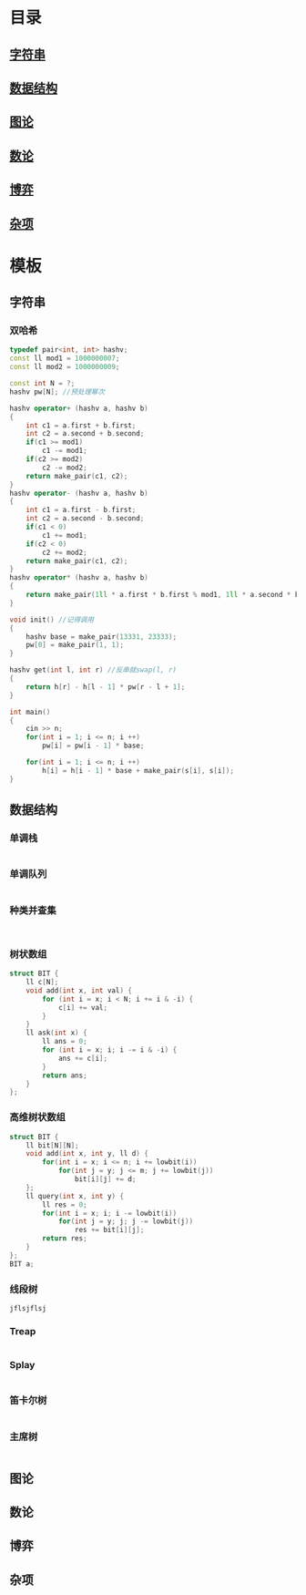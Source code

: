 # 目录

## [字符串](#STRING)





## [数据结构](#DS)







## [图论](#Graph)







## [数论](#Numbertheory)







## [博弈](#game)







## [杂项](#Other)







# 模板

## <a id="STRING">字符串</a>

### 双哈希

```cpp
typedef pair<int, int> hashv;
const ll mod1 = 1000000007;
const ll mod2 = 1000000009;

const int N = ?;
hashv pw[N]; //预处理幂次

hashv operator+ (hashv a, hashv b)
{
    int c1 = a.first + b.first;
    int c2 = a.second + b.second;
    if(c1 >= mod1)
        c1 -= mod1;
    if(c2 >= mod2)
        c2 -= mod2;
    return make_pair(c1, c2);
}
hashv operator- (hashv a, hashv b)
{
    int c1 = a.first - b.first;
    int c2 = a.second - b.second;
    if(c1 < 0)
        c1 += mod1;
    if(c2 < 0)
        c2 += mod2;
    return make_pair(c1, c2);
}
hashv operator* (hashv a, hashv b)
{
    return make_pair(1ll * a.first * b.first % mod1, 1ll * a.second * b.second % mod2);
}

void init() //记得调用
{
    hashv base = make_pair(13331, 23333); 
    pw[0] = make_pair(1, 1);   
}

hashv get(int l, int r) //反串就swap(l, r)
{
    return h[r] - h[l - 1] * pw[r - l + 1];
}

int main()
{
    cin >> n;
    for(int i = 1; i <= n; i ++)
        pw[i] = pw[i - 1] * base;

    for(int i = 1; i <= n; i ++)
        h[i] = h[i - 1] * base + make_pair(s[i], s[i]);
}
```









## <a id="DS">数据结构</a>

###  单调栈

```

```



### 单调队列

```

```



### 种类并查集

```


```





### 树状数组

```cpp
struct BIT {
    ll c[N];
    void add(int x, int val) {
        for (int i = x; i < N; i += i & -i) {
            c[i] += val;
        }
    }
    ll ask(int x) {
        ll ans = 0;
        for (int i = x; i; i -= i & -i) {
            ans += c[i];
        }
        return ans;
    }
};
```



### 高维树状数组

```cpp
struct BIT {
    ll bit[N][N];
    void add(int x, int y, ll d) {
        for(int i = x; i <= n; i += lowbit(i))
            for(int j = y; j <= m; j += lowbit(j))
                bit[i][j] += d;
    };
    ll query(int x, int y) {
        ll res = 0;
        for(int i = x; i; i -= lowbit(i))
            for(int j = y; j; j -= lowbit(j))
                res += bit[i][j];
        return res;
    }
};
BIT a;
```





### 线段树

```
jflsjflsj
```





### Treap

```

```





### Splay

```

```





### 笛卡尔树

```

```





### 主席树

```

```





## <a id="Graph">图论</a>







## <a id="Numbertheory">数论</a> 







## <a id="game">博弈</a>





## <a id="Other">杂项</a>

